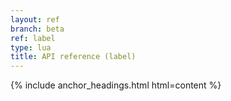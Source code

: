 ```yaml
---
layout: ref
branch: beta
ref: label
type: lua
title: API reference (label)
---
```

{% include anchor_headings.html html=content %}